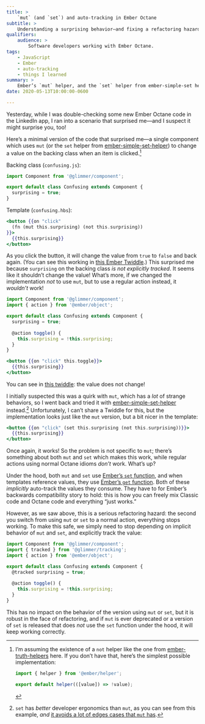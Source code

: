 ```yaml
---
title: >
    `mut` (and `set`) and auto-tracking in Ember Octane
subtitle: >
    Understanding a surprising behavior—and fixing a refactoring hazard.
qualifiers:
    audience: >
        Software developers working with Ember Octane.
tags:
    - JavaScript
    - Ember
    - auto-tracking
    - things I learned
summary: >
    Ember’s `mut` helper, and the `set` helper from ember-simple-set helper, can mask an auto-tracking bug and refactoring hazard. Understand the bug and see how to fix it!
date: 2020-05-13T10:00:00-0600

---
```


Yesterday, while I was double-checking some new Ember Octane code in the LinkedIn app, I ran into a scenario that surprised me—and I suspect it might surprise you, too!

Here’s a minimal version of the code that surprised me—a single component which uses `mut` (or the `set` helper from [ember-simple-set-helper]) to change a value on the backing class when an item is clicked.[^not]

Backing class (`confusing.js`):

```js
import Component from '@glimmer/component';

export default class Confusing extends Component {
  surprising = true;
}
```

Template (`confusing.hbs`):

```handlebars
<button {{on "click"
  (fn (mut this.surprising) (not this.surprising))
}}>
  {{this.surprising}}
</button>
```

As you click the button, it will change the value from `true` to `false` and back again. (You can see this working in [this Ember Twiddle][mut-behavior].) This surprised me because `surprising` on the backing class *is not explicitly tracked*. It seems like it shouldn’t change the value! What’s more, if we changed the implementation *not* to use `mut`, but to use a regular action instead, it *wouldn’t* work!

```js
import Component from '@glimmer/component';
import { action } from '@ember/object';

export default class Confusing extends Component {
  surprising = true;
  
  @action toggle() {
    this.surprising = !this.surprising;
  }
}
```

```handlebars
<button {{on "click" this.toggle}}>
  {{this.surprising}}
</button>
```

You can see in [this twiddle][action-behavior]: the value does not change!

I initially suspected this was a quirk with `mut`, which has a *lot* of strange behaviors, so I went back and tried it with [ember-simple-set-helper] instead.[^set] Unfortunately, I can’t share a Twiddle for this, but the implementation looks just like the `mut` version, but a bit nicer in the template:

```handlebars
<button {{on "click" (set this.surprising (not this.surprising))}}>
  {{this.surprising}}
</button>
```

Once again, it works! So the problem is not specific to `mut`; there’s something about both `mut` and `set` which makes this work, while regular actions using normal Octane idioms *don’t* work. What’s up?

Under the hood, both `mut` and `set` use [Ember’s `set` function][set], and when templates reference values, they use [Ember’s `get` function][get]. Both of these *implicitly* auto-track the values they consume. They have to for Ember’s backwards compatibility story to hold: this is how you can freely mix Classic code and Octane code and everything “just works.”

However, as we saw above, this is a serious refactoring hazard: the second you switch from using `mut` or `set` to a normal action, everything stops working. To make this safe, we simply need to stop depending on implicit behavior of `mut` and `set`, and explicitly track the value:

```js
import Component from '@glimmer/component';
import { tracked } from '@glimmer/tracking';
import { action } from '@ember/object';

export default class Confusing extends Component {
  @tracked surprising = true;
  
  @action toggle() {
    this.surprising = !this.surprising;
  }
}
```

This has no impact on the behavior of the version using `mut` or `set`, but it is robust in the face of refactoring, and if `mut` is ever deprecated or a version of `set` is released that does *not* use the `set` function under the hood, it will keep working correctly.



[ember-simple-set-helper]: https://github.com/pzuraq/ember-simple-set-helper
[ember-truth-helpers]: https://github.com/jmurphyau/ember-truth-helpers
[mut-behavior]: https://ember-twiddle.com/e7a1b51310ab33590e6102b25967cc46?openFiles=templates.components.confusing%5C.hbs%2Ctemplates.components.confusing%5C.hbs
[action-behavior]: https://ember-twiddle.com/562d6b5d41f58ff49ce2a014667f0e78?openFiles=templates.components.confusing%5C.hbs%2Ctemplates.components.confusing%5C.hbs
[set]: https://api.emberjs.com/ember/3.18/functions/@ember%2Fobject/set
[get]: https://api.emberjs.com/ember/3.18/functions/@ember%2Fobject/get

[^not]: I’m assuming the existence of a `not` helper like the one from [ember-truth-helpers] here. If you don’t have that, here’s the simplest possible implementation:

    ```js
    import { helper } from '@ember/helper';
    
    export default helper(([value]) => !value);
    ```

[^set]: `set` has *better* developer ergonomics than `mut`, as you can see from this example, *and* [it avoids a lot of edges cases that `mut` has][pzuraq-post].

[pzuraq-post]: https://www.pzuraq.com/on-mut-and-2-way-binding/